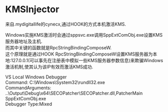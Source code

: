 # KMSInjector

来自.mydigitallife的cynecx,通过HOOK的方式本机激活KMS. 

Windows实施KMS激活时会通过sppsvc.exe调用SppExtComObj.exe设置KMS服务器地址及主机.  
而其中关键的函数就是RpcStringBindingComposeW.  
这个原理就是通过HOOK RpcStringBindingComposeW设置KMS服务器为本地:127.0.0.1(可以事先在注册表中模拟一些KMS服务器参数信息)来欺骗Windows激活机制,使其认为该IP有效而激活KMS成功.


VS Local Windows Debugger  
Command: C:\Windows\System32\rundll32.exe  
CommandArguments: ..\Output\Debug\x64\SECOPatcher\SECOPatcher.dll,PatcherMain  SppExtComObj.exe  
Debugger Type:Mixed
